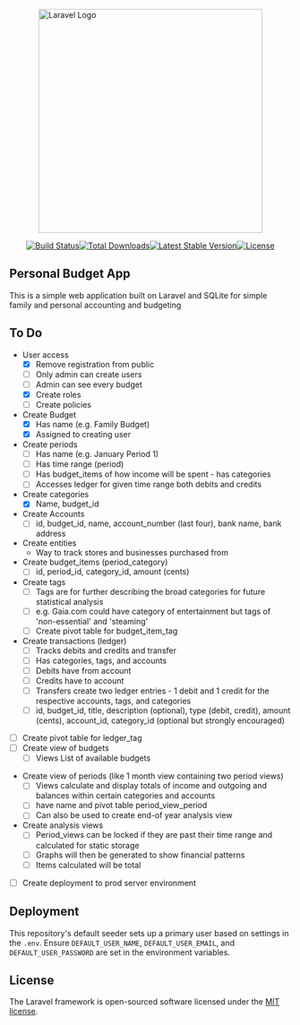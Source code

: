 <p style="display: flex; align-items: center; justify-content: center;"><a href="https://laravel.com" target="_blank"><img src="https://raw.githubusercontent.com/laravel/art/master/logo-lockup/5%20SVG/2%20CMYK/1%20Full%20Color/laravel-logolockup-cmyk-red.svg" width="400" alt="Laravel Logo"></a></p>

<p style="display: flex; align-items: center; justify-content: center;">
<a href="https://github.com/laravel/framework/actions"><img src="https://github.com/laravel/framework/workflows/tests/badge.svg" alt="Build Status"></a>
<a href="https://packagist.org/packages/laravel/framework"><img src="https://img.shields.io/packagist/dt/laravel/framework" alt="Total Downloads"></a>
<a href="https://packagist.org/packages/laravel/framework"><img src="https://img.shields.io/packagist/v/laravel/framework" alt="Latest Stable Version"></a>
<a href="https://packagist.org/packages/laravel/framework"><img src="https://img.shields.io/packagist/l/laravel/framework" alt="License"></a>
</p>

## Personal Budget App

This is a simple web application built on Laravel and SQLite for simple family and personal accounting and budgeting

## To Do

- User access
  - [x] Remove registration from public
  - [ ] Only admin can create users
  - [ ] Admin can see every budget
  - [x] Create roles
  - [ ] Create policies
- Create Budget
    - [x]  Has name (e.g. Family Budget)
    - [x] Assigned to creating user 
- Create periods
  - [ ] Has name (e.g. January Period 1)
  - [ ] Has time range (period)
  - [ ] Has budget_items of how income will be spent - has categories
  - [ ] Accesses ledger for given time range both debits and credits
- Create categories
  - [x] Name, budget_id
- Create Accounts
  - [ ] id, budget_id, name, account_number (last four), bank name, bank address
- Create entities
  - Way to track stores and businesses purchased from
- Create budget_items (period_category)
    - [ ] id, period_id, category_id, amount (cents)
- Create tags
  - [ ] Tags are for further describing the broad categories for future statistical analysis
  - [ ] e.g. Gaia.com could have category of entertainment but tags of 'non-essential' and 'steaming'
  - [ ] Create pivot table for budget_item_tag
- Create transactions (ledger)
    - [ ] Tracks debits and credits and transfer 
    - [ ] Has categories, tags, and accounts
    - [ ] Debits have from account
    - [ ] Credits have to account
    - [ ] Transfers create two ledger entries - 1 debit and 1 credit for the respective accounts, tags, and categories
    - [ ] id, budget_id, title, description (optional), type (debit, credit), amount (cents), account_id, category_id (optional but strongly encouraged)
- [ ] Create pivot table for ledger_tag
- [ ] Create view of budgets
    - [ ] Views List of available budgets
- Create view of periods (like 1 month view containing two period views)
    - [ ] Views calculate and display totals of income and outgoing and balances within certain categories and accounts
    - [ ] have name and pivot table period_view_period
    - [ ] Can also be used to create end-of year analysis view 
- Create analysis views
  - [ ] Period_views can be locked if they are past their time range and calculated for static storage
  - [ ] Graphs will then be generated to show financial patterns
  - [ ] Items calculated will be total
- [ ] Create deployment to prod server environment

## Deployment

This repository's default seeder sets up a primary user based on settings in the `.env`.
Ensure `DEFAULT_USER_NAME`, `DEFAULT_USER_EMAIL`, and `DEFAULT_USER_PASSWORD` are set in the environment variables.


## License

The Laravel framework is open-sourced software licensed under the [MIT license](https://opensource.org/licenses/MIT).
